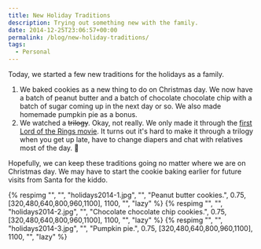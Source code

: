 ```yaml
---
title: New Holiday Traditions
description: Trying out something new with the family.
date: 2014-12-25T23:06:57+00:00
permalink: /blog/new-holiday-traditions/
tags:
  - Personal
---
```


Today, we started a few new traditions for the holidays as a family.

1. We baked cookies as a new thing to do on Christmas day. We now have a batch of peanut butter and a batch of chocolate chocolate chip with a batch of sugar coming up in the next day or so. We also made homemade pumpkin pie as a bonus.
2. We watched a <del>trilogy</del>. Okay, not really. We only made it through the [first Lord of the Rings movie](http://en.wikipedia.org/wiki/The_Lord_of_the_Rings:_The_Fellowship_of_the_Ring). It turns out it's hard to make it through a trilogy when you get up late, have to change diapers and chat with relatives most of the day. 🙂

Hopefully, we can keep these traditions going no matter where we are on Christmas day. We may have to start the cookie baking earlier for future visits from Santa for the kiddo.

{% respimg "", "", "holidays2014-1.jpg", "", "Peanut butter cookies.", 0.75, [320,480,640,800,960,1100], 1100, "", "lazy" %}
{% respimg "", "", "holidays2014-2.jpg", "", "Chocolate chocolate chip cookies.", 0.75, [320,480,640,800,960,1100], 1100, "", "lazy" %}
{% respimg "", "", "holidays2014-3.jpg", "", "Pumpkin pie.", 0.75, [320,480,640,800,960,1100], 1100, "", "lazy" %}
